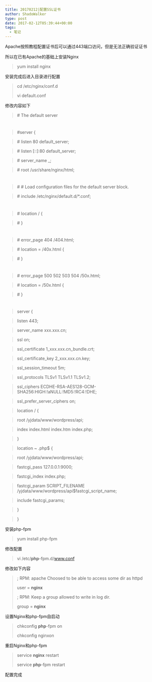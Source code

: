 ```yaml
---
title: 20170212|配置SSL证书
author: ShadoWalker
type: post
date: 2017-02-12T05:39:44+00:00
tags:
  - 笔记
---
```


Apache按照教程配置证书后可以通过443端口访问，但是无法正确验证证书

所以在已有Apache的基础上安装Nginx

> yum install nginx

安装完成后进入目录进行配置

> cd /etc/nginx/conf.d
> 
> vi default.conf

修改内容如下

> \# The default server
  
> #
> 
> #server {
  
> \# listen 80 default_server;
  
> \# listen [::]:80 default_server;
  
> \# server\_name \_;
  
> \# root /usr/share/nginx/html;
  
> #
  
> \# # Load configuration files for the default server block.
  
> \# include /etc/nginx/default.d/*.conf;
  
> #
  
> \# location / {
  
> \# }
  
> #
  
> \# error_page 404 /404.html;
  
> \# location = /40x.html {
  
> \# }
  
> #
  
> \# error_page 500 502 503 504 /50x.html;
  
> \# location = /50x.html {
  
> \# }
  
> #
  
> server {
  
> listen 443;
  
> server_name xxx.xxx.cn;
  
> ssl on;
  
> ssl\_certificate 1\_xxx.xxx.cn_bundle.crt;
  
> ssl\_certificate\_key 2_xxx.xxx.cn.key;
  
> ssl\_session\_timeout 5m;
  
> ssl_protocols TLSv1 TLSv1.1 TLSv1.2;
  
> ssl_ciphers ECDHE-RSA-AES128-GCM-SHA256:HIGH:!aNULL:!MD5:!RC4:!DHE;
  
> ssl\_prefer\_server_ciphers on;
  
> location / {
  
> root /yjdata/www/wordpress/api;
  
> index index.html index.htm index.php;
  
> }
  
> location ~ \.php$ {
  
> root /yjdata/www/wordpress/api;
  
> fastcgi_pass 127.0.0.1:9000;
  
> fastcgi_index index.php;
  
> fastcgi\_param SCRIPT\_FILENAME /yjdata/www/wordpress/api$fastcgi\_script\_name;
  
> include fastcgi_params;
  
> }
  
> }

安装php-fpm

> yum install php-fpm

修改配置

> vi /etc/**php**-fpm.d/www.conf

修改如下内容

> ; RPM: apache Choosed to be able to access some dir as httpd
> 
> user = **nginx**
> 
> ; RPM: Keep a group allowed to write in log dir.
> 
> group = **nginx**

设置Nginx和php-fpm自启动

> chkconfig **php**-fpm on
> 
> chkconfig nginxon

重启Nginx和php-fpm

> service **nginx** restart
> 
> service **php**-fpm restart

配置完成